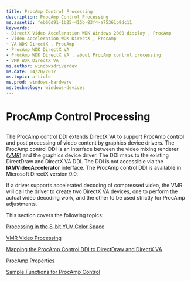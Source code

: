 ```yaml
---
title: ProcAmp Control Processing
description: ProcAmp Control Processing
ms.assetid: feb66d91-1b25-415b-83f4-a75361b9dc11
keywords:
- DirectX Video Acceleration WDK Windows 2000 display , ProcAmp
- Video Acceleration WDK DirectX , ProcAmp
- VA WDK DirectX , ProcAmp
- ProcAmp WDK DirectX VA
- ProcAmp WDK DirectX VA , about ProcAmp control processing
- VMR WDK DirectX VA
ms.author: windowsdriverdev
ms.date: 04/20/2017
ms.topic: article
ms.prod: windows-hardware
ms.technology: windows-devices
---
```


# ProcAmp Control Processing


## <span id="ddk_procamp_control_processing_gg"></span><span id="DDK_PROCAMP_CONTROL_PROCESSING_GG"></span>


The ProcAmp control DDI extends DirectX VA to support ProcAmp control and post processing of video content by graphics device drivers. The ProcAmp control DDI is an interface between the video mixing renderer ([*VMR*](https://msdn.microsoft.com/library/windows/hardware/ff556344#wdkgloss-video-mixer-renderer--vmr-)) and the graphics device driver. The DDI maps to the existing DirectDraw and DirectX VA DDI. The DDI is not accessible via the **IAMVideoAccelerator** interface. The ProcAmp control DDI is available in Microsoft DirectX version 9.0.

If a driver supports accelerated decoding of compressed video, the VMR will call the driver to create two DirectX VA devices, one to perform the actual video decoding work, and the other to be used strictly for ProcAmp adjustments.

This section covers the following topics:

[Processing in the 8-bit YUV Color Space](processing-in-the-8-bit-yuv-color-space.md)

[VMR Video Processing](vmr-video-processing.md)

[Mapping the ProcAmp Control DDI to DirectDraw and DirectX VA](mapping-the-procamp-control-ddi-to-directdraw-and-directx-va.md)

[ProcAmp Properties](procamp-properties.md)

[Sample Functions for ProcAmp Control](sample-functions-for-procamp-control.md)

 

 





